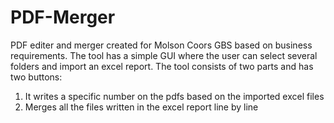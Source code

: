# PDF-Merger

PDF editer and merger created for Molson Coors GBS based on business requirements.
The tool has a simple GUI where the user can select several folders and import an excel report.
The tool consists of two parts and has two buttons: 
  1. It writes a specific number on the pdfs based on the imported excel files
  2. Merges all the files written in the excel report line by line
